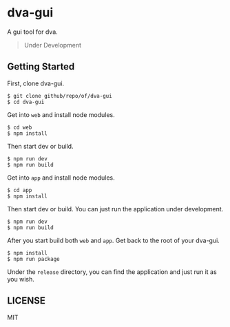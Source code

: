 # dva-gui
A gui tool for dva.

> Under Development

## Getting Started

First, clone dva-gui.

```
$ git clone github/repo/of/dva-gui
$ cd dva-gui
```

Get into `web` and install node modules.
```
$ cd web
$ npm install
```

Then start dev or build.
```
$ npm run dev
$ npm run build
```

Get into `app` and install node modules.
```
$ cd app
$ npm install
```

Then start dev or build. You can just run the application under development.
```
$ npm run dev
$ npm run build
```

After you start build both `web` and `app`. Get back to the root of your dva-gui.
```
$ npm install
$ npm run package
```

Under the `release` directory, you can find the application and just run it as you wish.

## LICENSE
MIT
